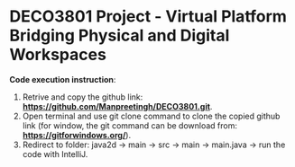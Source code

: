 # DECO3801 Project - Virtual Platform Bridging Physical and Digital Workspaces

**Code execution instruction**:
1. Retrive and copy the github link: **https://github.com/Manpreetingh/DECO3801.git**.
2. Open terminal and use git clone command to clone the copied github link (for window, the git command can be download from: **https://gitforwindows.org/**).
3. Redirect to folder: java2d -> main -> src -> main -> main.java -> run the code with IntelliJ.



